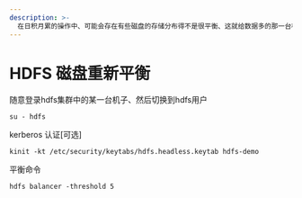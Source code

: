 ```yaml
---
description: >-
  在日积月累的操作中、可能会存在有些磁盘的存储分布得不是很平衡、这就给数据多的那一台机子带来压力、因为很多的读取都是在同一台机子上、所以我们需要重新平衡一下存储、也就是把存储多的机子上的数据转移到其它机子。这里我们使用hdfs提供的balancer命令操作
---
```


# HDFS 磁盘重新平衡

随意登录hdfs集群中的某一台机子、然后切换到hdfs用户

```text
su - hdfs
```

kerberos 认证\[可选\]

```text
kinit -kt /etc/security/keytabs/hdfs.headless.keytab hdfs-demo
```

平衡命令

```text
hdfs balancer -threshold 5
```

